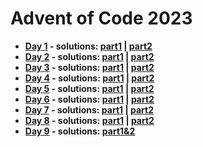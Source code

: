 # Advent of Code 2023
- **[Day 1](https://adventofcode.com/2023/day/1) - solutions: [part1](day1-part1.cpp) | [part2](day1-part2.cpp)**
- **[Day 2](https://adventofcode.com/2023/day/2) - solutions: [part1](day2-part1.cpp) | [part2](day2-part2.cpp)**
- **[Day 3](https://adventofcode.com/2023/day/3) - solutions: [part1](day3-part1.cpp) | [part2](day3-part2.cpp)**
- **[Day 4](https://adventofcode.com/2023/day/4) - solutions: [part1](day4-part1.cpp) | [part2](day4-part2.cpp)**
- **[Day 5](https://adventofcode.com/2023/day/5) - solutions: [part1](day5-part1.cpp) | [part2](day5-part2.cpp)**
- **[Day 6](https://adventofcode.com/2023/day/6) - solutions: [part1](day6-part1.cpp) | [part2](day6-part2.cpp)**
- **[Day 7](https://adventofcode.com/2023/day/7) - solutions: [part1](day7-part1.cpp) | [part2](day7-part2.cpp)**
- **[Day 8](https://adventofcode.com/2023/day/8) - solutions: [part1](day8-part1.cpp) | [part2](day8-part2.cpp)**
- **[Day 9](https://adventofcode.com/2023/day/9) - solutions: [part1&2](day9-part1&2.cpp)**
